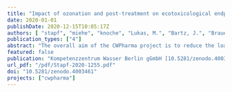 ```yaml
---
title: "Impact of ozonation and post-treatment on ecotoxicological endpoints, water quality, APIs and transformation products. CWPharma project report for GoA3.3: Comparison of post-treatment options."
date: 2020-01-01
publishDate: 2020-12-15T10:05:17Z
authors: [ "stapf", "miehe", "knoche", "Lukas, M.", "Bartz, J.", "Brauer, F.", "Gutsche, M.", "Kullwatz, J.", "Petkow, C.", "Schneider, M.", "Winckelmann, D.", "Bogusz, A.", "Tomczyk, B.", "Trzcinska, M.", "Dworak, A.", "Chojniak-Gronek, J.", "Szumska, M.", "Zielinski, M.", "Walkowiak, R.", "Putna-Nimane, I.", "Liepina-Leimane, I.", "Dzintare, L.", "Barda, I.", "Bester, K.", "Kharel, S.", "Sehlén, R.", "Nilsson, J.", "Larsen, S. B." ]
publication_types: ["4"]
abstract: "The overall aim of the CWPharma project is to reduce the load of active pharmaceutical ingredients (APIs) going into the aquatic environment and especially the Baltic Sea. Municipal wastewater treatment plants (WWTPs) are relevant point sources of APIs, as they treat the wastewater from public households, hospitals and industry of the connected catchment area. However, conventional \"state-of-the-art\" WWTPs can only remove some APIs, which are either easily biodegradable and/or absorbable to activated sludge, whereas other APIs can pass the WWTP with minor to no reduction. Therefore, reduction of a broad range of APIs can only be achieved by using targeted advanced treatment techniques such as ozonation or powdered and granular activated carbon, respectively, which have already been applied on full-scale for API removal in wastewater treatment in Germany and Switzerland and proven their practical and economical suitability. At the usual applied ozone doses, ozonation of secondary effluent does not mineralize (convert an organic substance into inorganic matter) but transforms organic compounds into smaller and (usually) more biodegradable compounds. Secondary effluent is a complex water matrix consisting of hundreds of different organic substances, and it is not feasible to determine all possible transformation products and oxidation by-products, which might be created by the ozonation process. Thus, utilities and water authorities sometimes struggle with the uncertainties of the ozonation process as they perceive difficulties to judge whether oxidation of the organic matrix is beneficial or if it is creating more problems. As chemical analysis of the water only provides quantitative data for known APIs and transformation products for which chemical standards are available, effect-based ecotoxicological test systems can be used to assess the integrated actual toxicity of the whole water matrix. Based on previous research compiled by Völker et al. (2019), ozonation has a positive impact on several toxicological endpoints. But there are also indications that ozonation can create negative effects for a few toxicological endpoints that can be reduced by a suitable post-treatment. However, only little knowledge is available regarding suitable post-treatments and which ecotoxicological test systems are appropriate to evaluate their impact. In addition, post-treatment options might also have beneficial impacts on water quality parameters, APIs and transformation products. Thus, this report will evaluate different aspects regarding the impact of ozonation and its posttreatment options on (i) water quality parameters, (ii) APIs and transformation products (TPs) and (iii) ecotoxicological effects. The evaluation was conducted at three WWTPs in Linköping (SE), Kalundborg (DK) and Berlin (DE) and different post-treatment options such as moving bed bioreactors (MBBR), deep-bed filters, and a constructed wetland."
featured: false
publication: "Kompetenzzentrum Wasser Berlin gGmbH [10.5281/zenodo.4003461](https://doi.org/10.5281/zenodo.4003461)"
url_pdf: "/pdf/Stapf-2020-1255.pdf"
doi: "10.5281/zenodo.4003461"
projects: ["cwpharma"]
---
```


